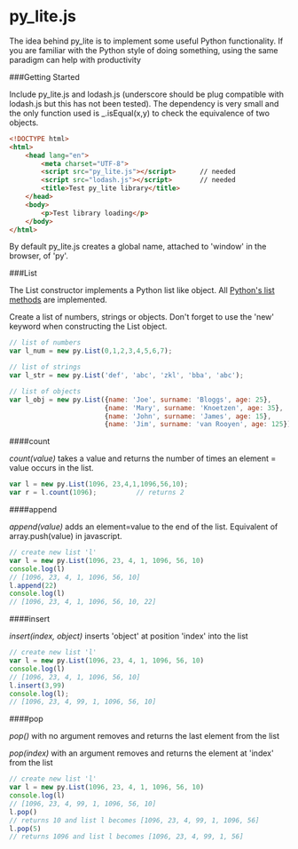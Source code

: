 # py_lite.js

The idea behind py_lite is to implement some useful Python functionality. If you are familiar with the Python style of doing something, using the same paradigm can help with productivity

###Getting Started

Include py_lite.js and lodash.js (underscore should be plug compatible with lodash.js but this has not been tested). The dependency is very small and the only function used is _.isEqual(x,y) to check the equivalence of two objects.

```html
<!DOCTYPE html>
<html>
    <head lang="en">
        <meta charset="UTF-8">
        <script src="py_lite.js"></script>		// needed
        <script src="lodash.js"></script>		// needed
        <title>Test py_lite library</title>
    </head>
    <body>
        <p>Test library loading</p>
    </body>
</html>
```

By default py_lite.js creates a global name, attached to 'window' in the browser, of 'py'.

###List

The List constructor implements a Python list like object. All [Python's list methods](https://docs.python.org/2/tutorial/datastructures.html) are implemented.  

Create a list of numbers, strings or objects. Don't forget to use the 'new' keyword when constructing the List object.
```javascript
// list of numbers
var l_num = new py.List(0,1,2,3,4,5,6,7); 

// list of strings
var l_str = new py.List('def', 'abc', 'zkl', 'bba', 'abc');

// list of objects
var l_obj = new py.List({name: 'Joe', surname: 'Bloggs', age: 25},
             			{name: 'Mary', surname: 'Knoetzen', age: 35},
            		 	{name: 'John', surname: 'James', age: 15},
             			{name: 'Jim', surname: 'van Rooyen', age: 125});
```

####count

*count(value)* takes a value and returns the number of times an element = value occurs in the list.

```javascript
var l = new py.List(1096, 23,4,1,1096,56,10);
var r = l.count(1096);			// returns 2
```

####append

*append(value)* adds an element=value to the end of the list. Equivalent of array.push(value) in javascript. 


```javascript
// create new list 'l'
var l = new py.List(1096, 23, 4, 1, 1096, 56, 10)	
console.log(l)
// [1096, 23, 4, 1, 1096, 56, 10]
l.append(22)				
console.log(l)
// [1096, 23, 4, 1, 1096, 56, 10, 22]

```


####insert

*insert(index, object)* inserts 'object' at position 'index' into the list

```javascript
// create new list 'l'
var l = new py.List(1096, 23, 4, 1, 1096, 56, 10)	
console.log(l)
// [1096, 23, 4, 1, 1096, 56, 10]
l.insert(3,99)
console.log(l);
// [1096, 23, 4, 99, 1, 1096, 56, 10]
```

####pop

*pop()* with no argument removes and returns the last element from the list

*pop(index)* with an argument removes and returns the element at 'index' from the list

```javascript
// create new list 'l'
var l = new py.List(1096, 23, 4, 1, 1096, 56, 10)
console.log(l)
// [1096, 23, 4, 99, 1, 1096, 56, 10]
l.pop()
// returns 10 and list l becomes [1096, 23, 4, 99, 1, 1096, 56]
l.pop(5)
// returns 1096 and list l becomes [1096, 23, 4, 99, 1, 56]
```





